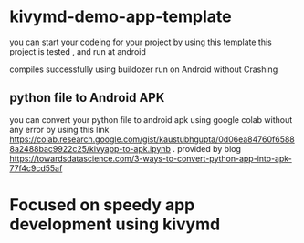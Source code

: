 # kivymd-demo-app-template
you can start your codeing for your project by using this template 
this project is tested , and run at android
  
  compiles successfully using buildozer 
  run on Android without Crashing
  
## python file to Android APK
you can convert your python file to android apk using google colab without any error 
by using this link https://colab.research.google.com/gist/kaustubhgupta/0d06ea84760f65888a2488bac9922c25/kivyapp-to-apk.ipynb . provided by blog https://towardsdatascience.com/3-ways-to-convert-python-app-into-apk-77f4c9cd55af

# Focused on speedy app development using kivymd
